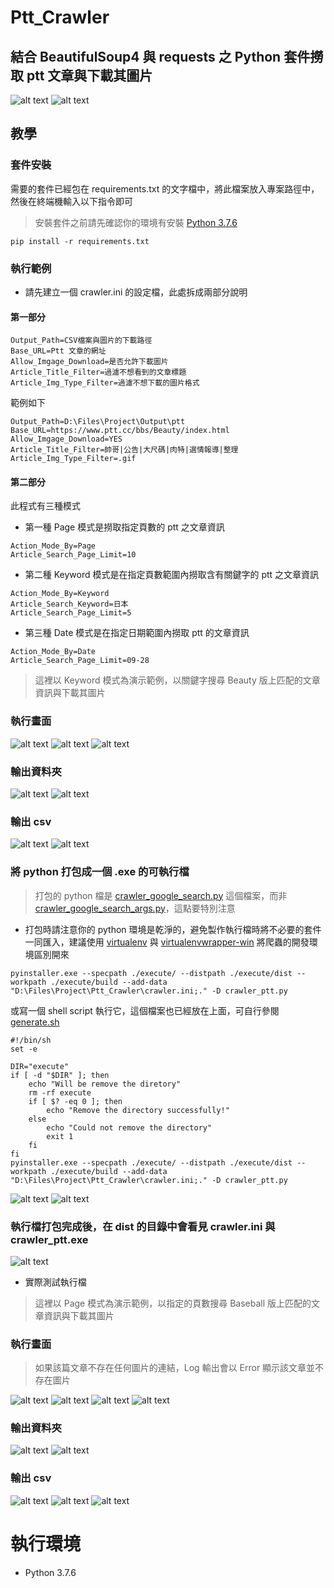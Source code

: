 # Ptt_Crawler
## 結合 BeautifulSoup4 與 requests 之 Python 套件撈取 ptt 文章與下載其圖片

![alt text](https://imgur.com/j6pZ7kc.png)
![alt text](https://imgur.com/CxWHdEx.png)

## 教學
### 套件安裝
需要的套件已經包在 requirements.txt 的文字檔中，將此檔案放入專案路徑中，然後在終端機輸入以下指令即可
> 安裝套件之前請先確認你的環境有安裝 [Python 3.7.6](https://www.python.org/downloads/release/python-376/)
```
pip install -r requirements.txt
```

### 執行範例
* 請先建立一個 crawler.ini 的設定檔，此處拆成兩部分說明
#### 第一部分
```
Output_Path=CSV檔案與圖片的下載路徑
Base_URL=Ptt 文章的網址
Allow_Imgage_Download=是否允許下載圖片
Article_Title_Filter=過濾不想看到的文章標題
Article_Img_Type_Filter=過濾不想下載的圖片格式
```
範例如下

```
Output_Path=D:\Files\Project\Output\ptt
Base_URL=https://www.ptt.cc/bbs/Beauty/index.html
Allow_Imgage_Download=YES
Article_Title_Filter=帥哥|公告|大尺碼|肉特|選情報導|整理
Article_Img_Type_Filter=.gif
```

#### 第二部分
此程式有三種模式

* 第一種 Page 模式是撈取指定頁數的 ptt 之文章資訊

```
Action_Mode_By=Page
Article_Search_Page_Limit=10
```

* 第二種 Keyword 模式是在指定頁數範圍內撈取含有關鍵字的 ptt 之文章資訊

```
Action_Mode_By=Keyword
Article_Search_Keyword=日本
Article_Search_Page_Limit=5
```

* 第三種 Date 模式是在指定日期範圍內撈取 ptt 的文章資訊

```
Action_Mode_By=Date
Article_Search_Page_Limit=09-28
```

> 這裡以 Keyword 模式為演示範例，以關鍵字搜尋 Beauty 版上匹配的文章資訊與下載其圖片
### 執行畫面
![alt text](https://imgur.com/Pcxby0q.png)
![alt text](https://imgur.com/S3uEJKv.png)
![alt text](https://imgur.com/L8oGs34.png)

### 輸出資料夾
![alt text](https://imgur.com/pPs7h7b.png)
![alt text](https://imgur.com/yzhTtde.png)

### 輸出 csv
![alt text](https://imgur.com/rBuXcZt.png)
![alt text](https://imgur.com/uuS1lP1.png)

### 將 python 打包成一個 .exe 的可執行檔
> 打包的 python 檔是 [crawler_google_search.py](https://github.com/hoshisakan/Google_Search_Crawler/blob/main/crawler_google_search.py) 這個檔案，而非 [crawler_google_search_args.py](https://github.com/hoshisakan/Google_Search_Crawler/blob/main/crawler_google_search_args.py)，這點要特別注意
* 打包時請注意你的 python 環境是乾淨的，避免製作執行檔時將不必要的套件一同匯入，建議使用 [virtualenv](https://pypi.org/project/virtualenv/) 與 [virtualenvwrapper-win](https://pypi.org/project/virtualenvwrapper-win/) 將爬蟲的開發環境區別開來

```
pyinstaller.exe --specpath ./execute/ --distpath ./execute/dist --workpath ./execute/build --add-data "D:\Files\Project\Ptt_Crawler\crawler.ini;." -D crawler_ptt.py
```

或寫一個 shell script 執行它，這個檔案也已經放在上面，可自行參閱 [generate.sh](https://github.com/hoshisakan/Ptt_Crawler/blob/main/generate.sh)

```
#!/bin/sh
set -e

DIR="execute"
if [ -d "$DIR" ]; then
    echo "Will be remove the diretory"
    rm -rf execute
    if [ $? -eq 0 ]; then
        echo "Remove the directory successfully!"
    else
        echo "Could not remove the directory"
        exit 1
    fi
fi
pyinstaller.exe --specpath ./execute/ --distpath ./execute/dist --workpath ./execute/build --add-data "D:\Files\Project\Ptt_Crawler\crawler.ini;." -D crawler_ptt.py
```

![alt text](https://imgur.com/mfbTWRH.png)
![alt text](https://imgur.com/XCzf8WG.png)

### 執行檔打包完成後，在 dist 的目錄中會看見 crawler.ini 與 crawler_ptt.exe

![alt text](https://imgur.com/a9uAeSD.png)

* 實際測試執行檔

> 這裡以 Page 模式為演示範例，以指定的頁數搜尋 Baseball 版上匹配的文章資訊與下載其圖片
### 執行畫面
>如果該篇文章不存在任何圖片的連結，Log 輸出會以 Error 顯示該文章並不存在圖片

![alt text](https://imgur.com/L2RsFCq.png)
![alt text](https://imgur.com/3l1oELp.png)
![alt text](https://imgur.com/IE3E448.png)
![alt text](https://imgur.com/JvR9avX.png)

### 輸出資料夾
![alt text](https://imgur.com/t8ZjdBn.png)
![alt text](https://imgur.com/6OMBD2Q.png)

### 輸出 csv
![alt text](https://imgur.com/guPk2ga.png)
![alt text](https://imgur.com/kePLULX.png)
![alt text](https://imgur.com/NMVUpNF.png)

# 執行環境
* Python 3.7.6